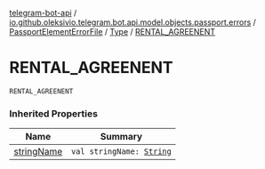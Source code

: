 [telegram-bot-api](../../../index.md) / [io.github.oleksivio.telegram.bot.api.model.objects.passport.errors](../../index.md) / [PassportElementErrorFile](../index.md) / [Type](index.md) / [RENTAL_AGREENENT](./-r-e-n-t-a-l_-a-g-r-e-e-n-e-n-t.md)

# RENTAL_AGREENENT

`RENTAL_AGREENENT`

### Inherited Properties

| Name | Summary |
|---|---|
| [stringName](string-name.md) | `val stringName: `[`String`](https://kotlinlang.org/api/latest/jvm/stdlib/kotlin/-string/index.html) |
